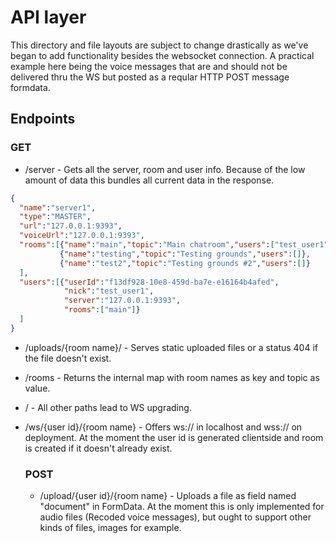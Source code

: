 # API layer

This directory and file layouts are subject to change drastically as we've began to add functionality besides the websocket connection.
A practical example here being the voice messages that are and should not be delivered thru the WS but posted as a reqular HTTP POST message formdata.

## Endpoints

### GET
- /server - Gets all the server, room and user info. Because of the low amount of data this bundles all current data in the response.
```json
{
  "name":"server1",
  "type":"MASTER",
  "url":"127.0.0.1:9393",
  "voiceUrl":"127.0.0.1:9393",
  "rooms":[{"name":"main","topic":"Main chatroom","users":["test_user1"]},
           {"name":"testing","topic":"Testing grounds","users":[]},
           {"name":"test2","topic":"Testing grounds #2","users":[]}
  ],
  "users":[{"userId":"f13df928-10e8-459d-ba7e-e16164b4afed",
            "nick":"test_user1",
            "server":"127.0.0.1:9393",
            "rooms":["main"]}
  ]
}
```
- /uploads/{room name}/<filename> - Serves static uploaded files or a status 404 if the file doesn't exist.
- /rooms - Returns the internal map with room names as key and topic as value.
- / - All other paths lead to WS upgrading.
- /ws/{user id}/{room name} - Offers ws:// in localhost and wss:// on deployment. At the moment the user id is generated clientside and room is created if it doesn't already exist.

  ### POST
  - /upload/{user id}/{room name} - Uploads a file as field named "document" in FormData. At the moment this is only implemented for audio files (Recoded voice messages), but ought to support other kinds of files, images for example.
